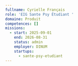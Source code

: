 ```yaml
---
fullname: Cyrielle Français
role: 'EIG Sante Psy Étudiant '
domaine: Produit
competences: []
missions:
  - start: 2025-09-01
    end: 2026-08-31
    status: admin
    employer: DINUM
    startups:
      - sante-psy-etudiant
---
```

